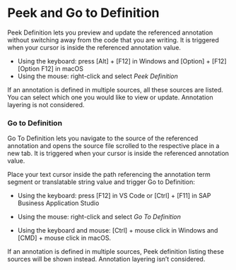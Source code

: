 <!-- loio1ccb911d042942829191b1e27255b6b1 -->

# Peek and Go to Definition

Peek Definition lets you preview and update the referenced annotation without switching away from the code that you are writing. It is triggered when your cursor is inside the referenced annotation value.

-   Using the keyboard: press [Alt\] + [F12\]  in Windows and [Option\] + [F12\]  [Option F12\] in macOS
-   Using the mouse: right-click and select *Peek Definition*

If an annotation is defined in multiple sources, all these sources are listed. You can select which one you would like to view or update. Annotation layering is not considered.





### Go to Definition

Go To Definition lets you navigate to the source of the referenced annotation and opens the source file scrolled to the respective place in a new tab. It is triggered when your cursor is inside the referenced annotation value.

Place your text cursor inside the path referencing the annotation term segment or translatable string value and trigger Go to Definition:

-   Using the keyboard: press [F12\] in VS Code or [Ctrl\] + [F11\]  in SAP Business Application Studio

-   Using the mouse: right-click and select *Go To Definition*

-   Using the keyboard and mouse: [Ctrl\] + mouse click in Windows and [CMD\] + mouse click in macOS.


If an annotation is defined in multiple sources, Peek definition listing these sources will be shown instead. Annotation layering isn’t considered.

